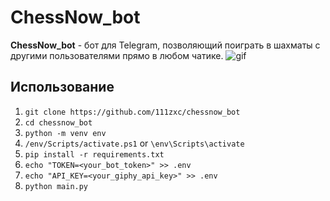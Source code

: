 # ChessNow_bot

**ChessNow_bot** - бот для Telegram, позволяющий поиграть в шахматы с другими пользователями прямо в любом чатике.
![gif](https://media.giphy.com/media/v1.Y2lkPTc5MGI3NjExYWh0NW9ocGZ6b3A4NWt5MnpycXJvbGJ5N3Jpem8xMnZ3Ym8yejB1dCZlcD12MV9pbnRlcm5hbF9naWZfYnlfaWQmY3Q9Zw/bXhrEiGLjPc2tamz8R/giphy.gif)

## Использование
1. `git clone https://github.com/111zxc/chessnow_bot`
2. `cd chessnow_bot`
3. `python -m venv env`
4. `/env/Scripts/activate.ps1` or `\env\Scripts\activate`
5. `pip install -r requirements.txt`
6. `echo "TOKEN=<your_bot_token>" >> .env`
7. `echo "API_KEY=<your_giphy_api_key>" >> .env`
8. `python main.py`
